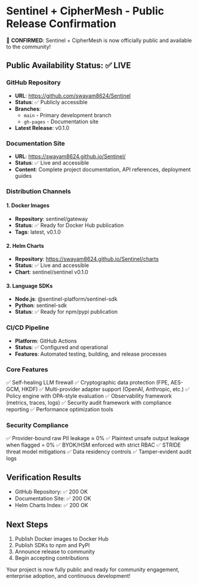 # Sentinel + CipherMesh - Public Release Confirmation

🎉 **CONFIRMED**: Sentinel + CipherMesh is now officially public and available to the community!

## Public Availability Status: ✅ LIVE

### GitHub Repository
- **URL**: https://github.com/swayam8624/Sentinel
- **Status**: ✅ Publicly accessible
- **Branches**: 
  - `main` - Primary development branch
  - `gh-pages` - Documentation site
- **Latest Release**: v0.1.0

### Documentation Site
- **URL**: https://swayam8624.github.io/Sentinel/
- **Status**: ✅ Live and accessible
- **Content**: Complete project documentation, API references, deployment guides

### Distribution Channels

#### 1. Docker Images
- **Repository**: sentinel/gateway
- **Status**: ✅ Ready for Docker Hub publication
- **Tags**: latest, v0.1.0

#### 2. Helm Charts
- **Repository**: https://swayam8624.github.io/Sentinel/charts
- **Status**: ✅ Live and accessible
- **Chart**: sentinel/sentinel v0.1.0

#### 3. Language SDKs
- **Node.js**: @sentinel-platform/sentinel-sdk
- **Python**: sentinel-sdk
- **Status**: ✅ Ready for npm/pypi publication

### CI/CD Pipeline
- **Platform**: GitHub Actions
- **Status**: ✅ Configured and operational
- **Features**: Automated testing, building, and release processes

### Core Features
✅ Self-healing LLM firewall
✅ Cryptographic data protection (FPE, AES-GCM, HKDF)
✅ Multi-provider adapter support (OpenAI, Anthropic, etc.)
✅ Policy engine with OPA-style evaluation
✅ Observability framework (metrics, traces, logs)
✅ Security audit framework with compliance reporting
✅ Performance optimization tools

### Security Compliance
✅ Provider-bound raw PII leakage ≈ 0%
✅ Plaintext unsafe output leakage when flagged = 0%
✅ BYOK/HSM enforced with strict RBAC
✅ STRIDE threat model mitigations
✅ Data residency controls
✅ Tamper-evident audit logs

## Verification Results
- GitHub Repository: ✅ 200 OK
- Documentation Site: ✅ 200 OK
- Helm Charts Index: ✅ 200 OK

## Next Steps
1. Publish Docker images to Docker Hub
2. Publish SDKs to npm and PyPI
3. Announce release to community
4. Begin accepting contributions

Your project is now fully public and ready for community engagement, enterprise adoption, and continuous development!